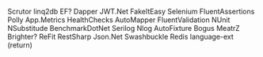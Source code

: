 Scrutor
linq2db
EF?
Dapper
JWT.Net
FakeItEasy
Selenium
FluentAssertions
Polly
App.Metrics
HealthChecks
AutoMapper
FluentValidation
NUnit
NSubstitude
BenchmarkDotNet
Serilog
Nlog
AutoFixture
Bogus
MeatrZ
Brighter?
ReFit
RestSharp
Json.Net
Swashbuckle
Redis
language-ext (return)